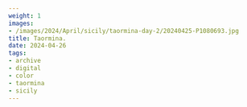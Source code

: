 ```yaml
---
weight: 1
images:
- /images/2024/April/sicily/taormina-day-2/20240425-P1080693.jpg
title: Taormina.
date: 2024-04-26
tags:
- archive
- digital
- color
- taormina
- sicily
---
```


